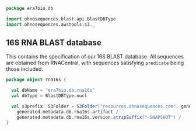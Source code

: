 
```scala
package era7bio.db

import ohnosequences.blast.api.BlastDBType
import ohnosequences.awstools.s3._
```


## 16S RNA BLAST database

This contains the specification of our 16S BLAST database. All sequences are obtained from RNACentral, with sequences satisfying `predicate` being those included.


```scala
package object rna16s {

  val dbName = "era7bio.db.rna16s"
  val dbType = BlastDBType.nucl

  val s3prefix: S3Folder = S3Folder("resources.ohnosequences.com", generated.metadata.db.rna16s.organization) /
    generated.metadata.db.rna16s.artifact /
    generated.metadata.db.rna16s.version.stripSuffix("-SNAPSHOT") /
}

```




[test/scala/runBundles.scala]: ../../test/scala/runBundles.scala.md
[main/scala/filter2.scala]: filter2.scala.md
[main/scala/mg7pipeline.scala]: mg7pipeline.scala.md
[main/scala/package.scala]: package.scala.md
[main/scala/compats.scala]: compats.scala.md
[main/scala/filter1.scala]: filter1.scala.md
[main/scala/filter3.scala]: filter3.scala.md
[main/scala/release.scala]: release.scala.md